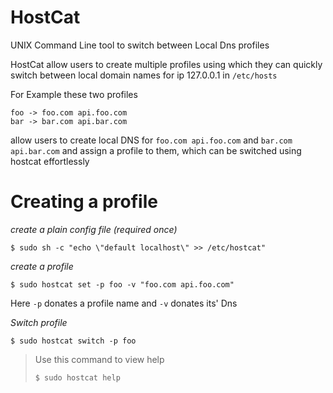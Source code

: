 # HostCat
UNIX Command Line tool to switch between Local Dns profiles

HostCat allow users to create multiple profiles using which they can quickly switch between local domain names for ip 127.0.0.1 in `/etc/hosts`

For Example these two profiles

```
foo -> foo.com api.foo.com
bar -> bar.com api.bar.com
```

allow users to create local DNS for `foo.com api.foo.com` and `bar.com api.bar.com` and assign a profile to them, which can be switched using hostcat effortlessly

# Creating a profile

*create a plain config file (required once)*
```shell script
$ sudo sh -c "echo \"default localhost\" >> /etc/hostcat"
```

*create a profile*
```shell script
$ sudo hostcat set -p foo -v "foo.com api.foo.com"
```
Here `-p` donates a profile name and `-v` donates its' Dns

*Switch profile*

```shell script
$ sudo hostcat switch -p foo
```

> Use this command to view help
> ```shell script
> $ sudo hostcat help
> ```